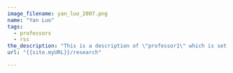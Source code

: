 ```yaml
---
image_filename: yan_luo_2007.png
name: "Yan Luo"
tags:
  - professors
  - rss
the_description: "This is a description of \"professor1\" which is set to Professor Yan Luo."
url: "{{site.myURL}}/research"

---
```

